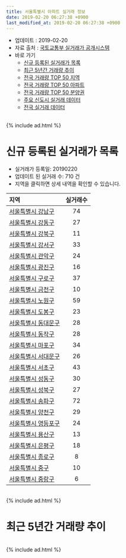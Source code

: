 ```yaml
---
title: 서울특별시 아파트 실거래 정보
date: 2019-02-20 06:27:38 +0900
last_modified_at: 2019-02-20 06:27:38 +0900
---
```


* 업데이트 : 2019-02-20
* 자료 출처 : [국토교통부 실거래가 공개시스템](http://rt.molit.go.kr)
* 바로 가기
    * [신규 등록된 실거래가 목록](#신규-등록된-실거래가-목록)
    * [최근 5년간 거래량 추이](#최근-5년간-거래량-추이)
    * [전국 거래량 TOP 50 지역](https://inasie.github.io/apt-trade-info/최근-3개월-전국에서-가장-거래가-많이-발생한-지역)
    * [전국 거래량 TOP 50 아파트](https://inasie.github.io/apt-trade-info/최근-3개월-전국에서-가장-거래가-많이-발생한-아파트)
    * [전국 거래량 TOP 50 분양권](https://inasie.github.io/apt-trade-info/최근-3개월-전국에서-가장-거래가-많이-발생한-분양권)
    * [주요 신도시 실거래 데이터](https://inasie.github.io/apt-trade-info/주요-신도시)
    * [전국 실거래 데이터](https://inasie.github.io/apt-trade-info/전국)

<br>
{% include ad.html %}
<br>

# 신규 등록된 실거래가 목록
* 실거래가 등록일: 20190220
* 업데이트 된 실거래 수: 710 건
* 지역을 클릭하면 상세 내역을 확인할 수 있습니다.


|지역|실거래수|
|:---|:---:|
|[서울특별시 강남구](https://inasie.github.io/apt-trade-info/서울특별시-강남구)|74|
|[서울특별시 강동구](https://inasie.github.io/apt-trade-info/서울특별시-강동구)|27|
|[서울특별시 강북구](https://inasie.github.io/apt-trade-info/서울특별시-강북구)|11|
|[서울특별시 강서구](https://inasie.github.io/apt-trade-info/서울특별시-강서구)|33|
|[서울특별시 관악구](https://inasie.github.io/apt-trade-info/서울특별시-관악구)|24|
|[서울특별시 광진구](https://inasie.github.io/apt-trade-info/서울특별시-광진구)|16|
|[서울특별시 구로구](https://inasie.github.io/apt-trade-info/서울특별시-구로구)|37|
|[서울특별시 금천구](https://inasie.github.io/apt-trade-info/서울특별시-금천구)|10|
|[서울특별시 노원구](https://inasie.github.io/apt-trade-info/서울특별시-노원구)|59|
|[서울특별시 도봉구](https://inasie.github.io/apt-trade-info/서울특별시-도봉구)|23|
|[서울특별시 동대문구](https://inasie.github.io/apt-trade-info/서울특별시-동대문구)|28|
|[서울특별시 동작구](https://inasie.github.io/apt-trade-info/서울특별시-동작구)|28|
|[서울특별시 마포구](https://inasie.github.io/apt-trade-info/서울특별시-마포구)|34|
|[서울특별시 서대문구](https://inasie.github.io/apt-trade-info/서울특별시-서대문구)|26|
|[서울특별시 서초구](https://inasie.github.io/apt-trade-info/서울특별시-서초구)|43|
|[서울특별시 성동구](https://inasie.github.io/apt-trade-info/서울특별시-성동구)|30|
|[서울특별시 성북구](https://inasie.github.io/apt-trade-info/서울특별시-성북구)|27|
|[서울특별시 송파구](https://inasie.github.io/apt-trade-info/서울특별시-송파구)|72|
|[서울특별시 양천구](https://inasie.github.io/apt-trade-info/서울특별시-양천구)|29|
|[서울특별시 영등포구](https://inasie.github.io/apt-trade-info/서울특별시-영등포구)|24|
|[서울특별시 용산구](https://inasie.github.io/apt-trade-info/서울특별시-용산구)|13|
|[서울특별시 은평구](https://inasie.github.io/apt-trade-info/서울특별시-은평구)|18|
|[서울특별시 종로구](https://inasie.github.io/apt-trade-info/서울특별시-종로구)|8|
|[서울특별시 중구](https://inasie.github.io/apt-trade-info/서울특별시-중구)|10|
|[서울특별시 중랑구](https://inasie.github.io/apt-trade-info/서울특별시-중랑구)|6|


<br>
{% include ad.html %}
<br>

# 최근 5년간 거래량 추이


<div style="width:100%;">
    <canvas id="deal_progress" height="200"></canvas>
</div>

<script>
new Chart(document.getElementById("deal_progress"), {
    type: 'line',
    data: {
        labels: ['201402','201403','201404','201405','201406','201407','201408','201409','201410','201411','201412','201501','201502','201503','201504','201505','201506','201507','201508','201509','201510','201511','201512','201601','201602','201603','201604','201605','201606','201607','201608','201609','201610','201611','201612','201701','201702','201703','201704','201705','201706','201707','201708','201709','201710','201711','201712','201801','201802','201803','201804','201805','201806','201807','201808','201809','201810','201811','201812','201901','201902'],
        datasets: [{
            label: '매매',
            pointRadius: 1,
            data: [8723, 7953, 5387, 4761, 5222, 6348, 8880, 9727, 8254, 5867, 6127, 9527, 9762, 15336, 11690, 10107, 10651, 10967, 8677, 9574, 10504, 7165, 4855, 4969, 5337, 8777, 10365, 10729, 13146, 11728, 10927, 11213, 12061, 5744, 4204, 3705, 5704, 8537, 9311, 14687, 12754, 14805, 5090, 6829, 6290, 8085, 8489, 12898, 9358, 9494, 4600, 4809, 5391, 7209, 15196, 7322, 3353, 2021, 1711, 1136, 143],
            borderColor: "rgba(255, 201, 14, 1)",
            backgroundColor: "rgba(255, 201, 14, 0.5)",
            fill: false,
            lineTension: 0
        },{
            label: '전월세',
            pointRadius: 1,
            data: [14836, 14471, 12560, 12214, 11622, 12849, 13361, 13408, 14820, 13143, 14764, 16357, 14507, 16895, 12899, 11703, 11163, 11926, 11452, 10095, 12999, 11011, 13126, 12841, 12914, 13495, 11671, 11294, 11319, 11921, 13019, 12182, 14978, 12473, 14598, 12446, 15375, 14202, 11930, 12148, 12341, 12539, 12442, 12537, 10635, 11737, 13133, 13888, 12902, 15625, 11134, 11041, 11383, 11596, 12518, 11929, 13200, 11007, 11277, 8905, 2806],
            borderColor: "rgba(0, 141, 185, 1)",
            backgroundColor: "rgba(0, 141, 185, 0.5)",
            fill: false,
            lineTension: 0
        }
        ]
    },
    options: {
        responsive: true,
        title: {
            display: false
        },
        tooltips: {
            mode: 'index',
            intersect: false
        },
        hover: {
            mode: 'nearest',
            intersect: true
        },
        scales: {
            xAxes: [{
                display: true,
                scaleLabel: {
                    display: true,
                    labelString: '년/월'
                }
            }],
            yAxes: [{
                display: true,
                ticks: {
                    suggestedMin: 0,
                },
                scaleLabel: {
                    display: true,
                    labelString: '실거래 수'
                }
            }]
        }
    }
});

</script>


<br>
{% include ad.html %}
<br>

